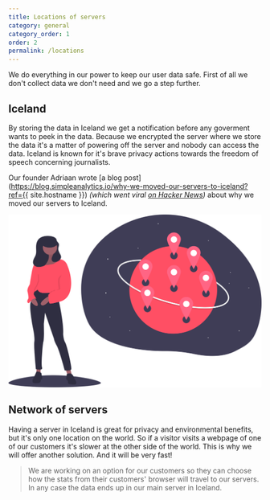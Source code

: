```yaml
---
title: Locations of servers
category: general
category_order: 1
order: 2
permalink: /locations
---
```


We do everything in our power to keep our user data safe. First of all we don't collect data we don't need and we go a step further.

## Iceland

By storing the data in Iceland we get a notification before any goverment wants to peek in the data. Because we encrypted the server where we store the data it's a matter of powering off the server and nobody can access the data. Iceland is known for it's brave privacy actions towards the freedom of speech concerning journalists.

Our founder Adriaan wrote [a blog post](https://blog.simpleanalytics.io/why-we-moved-our-servers-to-iceland?ref={{ site.hostname }}) _(which went viral [on Hacker News](https://news.ycombinator.com/item?id=19526521))_ about why we moved our servers to Iceland.

<img class="undraw-svg" src="/images/undraw_around_the_world.svg" alt="">

## Network of servers

Having a server in Iceland is great for privacy and environmental benefits, but it's only one location on the world. So if a visitor visits a webpage of one of our customers it's slower at the other side of the world. This is why we will offer another solution. And it will be very fast!

> We are working on an option for our customers so they can choose how the stats from their customers' browser will travel to our servers. In any case the data ends up in our main server in Iceland.
